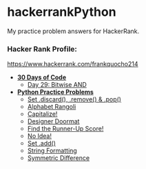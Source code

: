 # hackerrankPython

My practice problem answers for HackerRank.

### Hacker Rank Profile:

https://www.hackerrank.com/frankquocho214

- **[30 Days of Code](30-Days-of-Code)**
  * [Day 29: Bitwise AND](30-Days-of-Code/day-29-bitwise-and)
- **[Python Practice Problems](Practice-Problems)**
  * [Set .discard(), .remove() & .pop()](Practice-Problems/set-.discard(),-.remove()-&-.pop())
  * [Alphabet Rangoli](Practice-Problems/alphabet-rangoli)
  * [Capitalize!](Practice-Problems/capitalize!)
  * [Designer Doormat](Practice-Problems/designer-doormat)
  * [Find the Runner-Up Score!](Practice_Problems/find-the-runner-up-score!)
  * [No Idea!](Practice-Problems/no-idea!)
  * [Set .add()](Practice-Problems/set-.add())
  * [String Formatting](Practice-Problems/string-formatting)
  * [Symmetric Difference](Practice-Problems/symmetric-difference)
